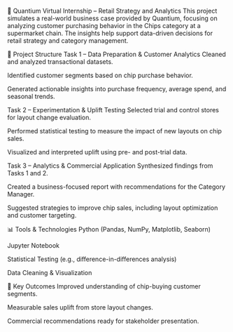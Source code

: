 🛒 Quantium Virtual Internship – Retail Strategy and Analytics
This project simulates a real-world business case provided by Quantium, focusing on analyzing customer purchasing behavior in the Chips category at a supermarket chain. The insights help support data-driven decisions for retail strategy and category management.

📁 Project Structure
Task 1 – Data Preparation & Customer Analytics
Cleaned and analyzed transactional datasets.

Identified customer segments based on chip purchase behavior.

Generated actionable insights into purchase frequency, average spend, and seasonal trends.

Task 2 – Experimentation & Uplift Testing
Selected trial and control stores for layout change evaluation.

Performed statistical testing to measure the impact of new layouts on chip sales.

Visualized and interpreted uplift using pre- and post-trial data.

Task 3 – Analytics & Commercial Application
Synthesized findings from Tasks 1 and 2.

Created a business-focused report with recommendations for the Category Manager.

Suggested strategies to improve chip sales, including layout optimization and customer targeting.

📊 Tools & Technologies
Python (Pandas, NumPy, Matplotlib, Seaborn)

Jupyter Notebook

Statistical Testing (e.g., difference-in-differences analysis)

Data Cleaning & Visualization

📌 Key Outcomes
Improved understanding of chip-buying customer segments.

Measurable sales uplift from store layout changes.

Commercial recommendations ready for stakeholder presentation.
